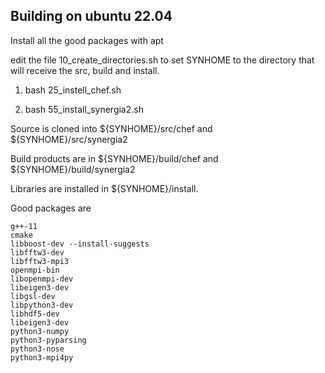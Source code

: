 ## Building on ubuntu 22.04

Install all the good packages with apt

edit the file 10_create_directories.sh to set SYNHOME to the directory
that will receive the src, build and install.

1. bash 25_instell_chef.sh

2. bash 55_install_synergia2.sh

Source is cloned into ${SYNHOME}/src/chef and ${SYNHOME}/src/synergia2

Build products are in ${SYNHOME}/build/chef and ${SYNHOME}/build/synergia2

Libraries are installed in ${SYNHOME}/install.

Good packages are

```
g++-11
cmake
libboost-dev --install-suggests
libfftw3-dev
libfftw3-mpi3
openmpi-bin
libopenmpi-dev
libeigen3-dev
libgsl-dev
libpython3-dev
libhdf5-dev
libeigen3-dev
python3-numpy
python3-pyparsing
python3-nose
python3-mpi4py
